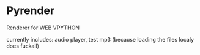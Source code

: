 # Pyrender
Renderer for WEB VPYTHON

currently includes: audio player, test mp3 (because loading the files localy does fuckall)
